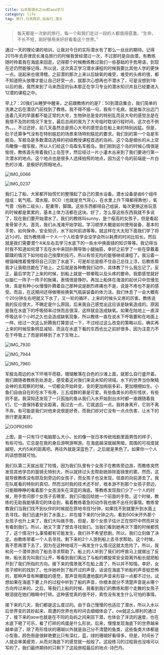 ```yaml
---
title: 仙本那潜水之ow和aow学习
category: life
tag: 旅行,马来西亚,自由行,潜水
---
```


> 每天都是一次新的旅行，每一个和我们走过一段的人都值得感激。“生命，不长不短，刚好够用来好好看看这个世界。” 

通过一天的理论课的培训，让我对今日的实际潜水有了那么一丝丝的期待。记得2015年去菲律宾长滩岛旅行的时候我曾经潜过一次，不过那时是自由潜，有教练随时拎着我在海底来回逛，记得那个时候教练教过我们一些基础的手势用语，到现在还仍然能够记得。所以说，这次真正学习潜水课程的时候我要比其他人学的更快一点。说起来也很滑稽，之前潜的那次上来以后缺氧的难受，难受的头疼的很，都不知道把头放哪才能让自己好受一点，就那次心想再也不潜水了，可是没想到1年以后的我，竟然来到了马来西亚的仙本那正在学习专业的潜水知识并且已经要进入12潜的课程之中。

早上7：20我们从睡梦中醒来，之前跟教练约的是7：50到潜店集合，我们简单的洗漱之后在潜店门前找到了教练。我不得不插一句，我有个毛病，就是每次出远门连着几天的早晨都不能正常的大号，生物钟总是变的特别乱而且大号的感觉总是在我措不及防的情况下发生，最后总闹的我为了大号临时耽误行程时间，这次也不例外。。。不过还好，前几天虽然总是担心大号的感觉会在船上来的特别凶猛。但是，肚子还算争气没有在特别尴尬的场景来场特别尴尬的要求。我们到的第一个岛是军舰岛，军舰岛是多数潜店选择的初级教授课程首选的岛屿，这个岛是细长的从上空鸟瞰像一艘军舰，所以人们给这个岛取名军舰岛。我们刚到这个岛的时候心情很是愉悦，教练首先带着我们上岛签字，然后经过一片小灌木丛来到了我们要进行第一次潜水的地点。这个地点也是很多人选择拍照的地点，因为这个岛的前端是一片白色的沙滩，是极好的照相地点。


![IMG_0066](https://ooo.0o0.ooo/2017/01/24/5886f43b2892c.jpg)

![IMG_0237](https://ooo.0o0.ooo/2017/01/24/5886f43b1416d.jpg)



我们上了船，大家都开始慌忙的整理起了自己的潜水设备。潜水设备是由6个组件组成：氧气瓶，潜水服，BCD（也就是充气背心，在水里上升下降都得靠他），氧气管（俗称二级头），配重带，脚蹼。这些东西都得自己组装，每次更换这些玩意的时候都是累累的，基本上体力活都在这块。好了，怎么穿这些东西我就不多说了，现在我们要开始潜水了。我们的教练叫sunny，是个瘦高的女孩子，但是看起来骨架子大。首先，我们从浅滩开始学起。学习顺序大概是如何使用装备，基本的手势，如何保命，安全知识，水下如何前进等等。就这样在大太阳下面我们学了将近1小时。因为教练得一个人一个人检查学会没学会所以耗费的时间比较长。然后就是我们需要潜个4米左右去学习水底下的一些水中换面镜的知识等等。我记得当时我不知道如何潜下去在水中来回扑腾导致小腿抽筋，幸好之前学了一些在穿戴着脚蹼的情况下如何给自己按摩的技巧，所以有惊无险的能够继续课程了。我沿着一根锚绳拽着慢慢将自己沉到了水底下，可是却总是稳不住自己总往上浮，后教练帮我才让我稳住跪在了地上。之后就是各种教我们动作，具体教了什么我忘记了。反正，最后学完了上来的时候，到船上就是一顿晕眩以及头疼的要命。我那感觉就好似脑仁一阵子一阵子的胀痛，表情很是狰狞。再加上船体在海浪的起伏只中忽慢忽快，真是有种小伙慢慢扑腾着自己那种说是剧烈疼痛也不是，说是不疼也不是的感受。而且，在这期间还得做哪些换氧气瓶装装备的体力活。我们休息了一会大概有个20分钟左右吧就又下水了，又一轮的循环，上来的时候头又疼的厉害。教练说我的反应很大，不确定是什么原因，后来我自己感觉出这应该是缺氧造成的。原因是我在水底下的呼吸频率过快而且很深，这样就会造成缺氧。如果在陆地上一直深呼吸达半个小时之久也会造成缺氧现象，所以教练一直在说水下呼吸要和在地面上一样。经过一次这么折腾我打算尝试一下，不过经过这么改变的策略以后，确实再上来的时候现象明显减轻，而且在水底下看的东西也比之前好很多，因为注意力不在于呼吸上了而是转移到了水下生物上。

![IMG_7930](https://ooo.0o0.ooo/2017/01/24/5886f43bc38e7.jpg)

![IMG_7944](https://ooo.0o0.ooo/2017/01/24/5886f43c77f92.jpg)


![IMG_7960](https://ooo.0o0.ooo/2017/01/24/5886f43bb14bb.jpg)

军舰岛周边的水下环境平而稳，珊瑚散落在白色的沙滩上面，就那么自行盛开着。我们跟随者教练到处游走，感受着这对我们来说未知的领域。水下的世界当你聚精会神的去观察的时候，一切都会开始转变，变的更加绚丽多彩，更加栩栩如生。小鱼们自由自在的在水下有用，三五成群的甚是可爱。有些鱼类长的奇形怪状，有些则不是。我深知还发现了一只孤独的鱼从我们入水开始到出水时都一直跟随着我们，它一直保持着安全距离，我过去一点，它就退后一点。我转身离开，它则不离不弃。有可能是我们对他来说很是好奇，而我们却对它没有一点点伤害，让水下的旅行更是美好。

![GOPR2690](https://ooo.0o0.ooo/2017/01/24/5886f43e88a73.jpg)

上图，是一只有13寸电脑那么大小，长的像一张日本传统戏剧里面男性的样子，有些可怕。它总是在我的身后游啊游啊游。在海底越深就越黑暗，周围的可视度就越短，大约5米的距离吧。再往外就是深蓝色了，之后就是黑色了。如果你一个人的话想想就可怕。

我们队第二天就出现了险情，因为我们队里有个女孩子在教练旁边游，而教练突然发现其他学员的面镜无特别大，所以就转过头去帮助她排除面镜里的雾。然而，这就导致教练没有顾及到旁边的女孩子，而女孩子也没发现，径直的向前游去了。我在队尾看的特别的真切，然而当时我的技术还不好，根本游不到那个女孩子旁边，只能眼睁睁的看着那个女孩消失在深蓝的海底。等教练发现我们少了一个人的时候，用手势问那个女孩子去哪里，我们只能回给她一个前面的手势。这个时候，教练的无助我能够真切的体会到，看着教练着急的动作我也做不出任何事情。教练曾教我们当我们找不到伙伴的时候就在原地寻找1分钟，如果找不到就要升到水面上去寻找。我们迅速升到了水面上，并在接下来的1分钟之内，看到500米开外那个女孩子也升上来了，我们大叫做手势。但是，那个女孩子估计正在惊吓中然而并没有看到我们。所以，她又下潜了想去寻找我们。当我们看到她再次下潜的时候都慌了，这个情况什么事情都有可能发生，我们并不希望悲剧。所以，我们立刻做了决定。由教练带着一个人去寻找，剩下来的2个人游到船上去寻求帮助。这个时候，我不愿再潜下去了，因为在这种地域万一再发生什么情况这就太危险了。所以，我和另一个潜伴游向了船去寻求帮助了。船上的人听到了我们的呼救马上就做出了反映，船长首先叫我们让开，等看到我们离出了与船的螺旋桨安全距离外船长就把船开到了我们所指的方向。接下来的情景我不在船上面了，所以并不知情。幸好，女孩子顺利的找到了。也许她听到了船开过的声音，话说在海底下听船的声音挺恐怖的，那种声音有种朦胧的感觉，那声音用周遭地震的声音来形容一点都不过分。试想如果在海底下要上升的过程中听到了船的声音，你根本就分不清楚声音是从哪个方向传过来的。之后，等我们上船的时候，我看到我们的教练和那个走散的女孩子眼泪就在她们眼睛中打转。这种感觉真的很不好，索性没有发生什么可怕的事情。

接下来的几天，我们都是这么度过的。由于自己慢慢的也适应了潜水，所以入水以后世界变的其妙起来，周遭的世界也有时间去细细体会了。ow就这么顺利的通过了，接下来的aow也就是在不同的岛屿之间来回下潜，也体会了洋流的速度，也在水底下喝了可乐，看了打碎的鸡蛋是什么形状。后来，慢慢发现海底下的世界越来越单调了，除了奇形怪状的珊瑚以外就是自己分不清楚的鱼类，这些鱼类大体都是小型鱼，颜色倒是很鲜艳要比只有深红，蓝，绿的珊瑚好看得多。但是，时间长了人就会审美疲劳，从而对海底下的感觉就一般般了。这段练习的过程我也没啥可以写的了。我们最终期待的只剩下了这段旅程最后的地点-诗巴丹。

